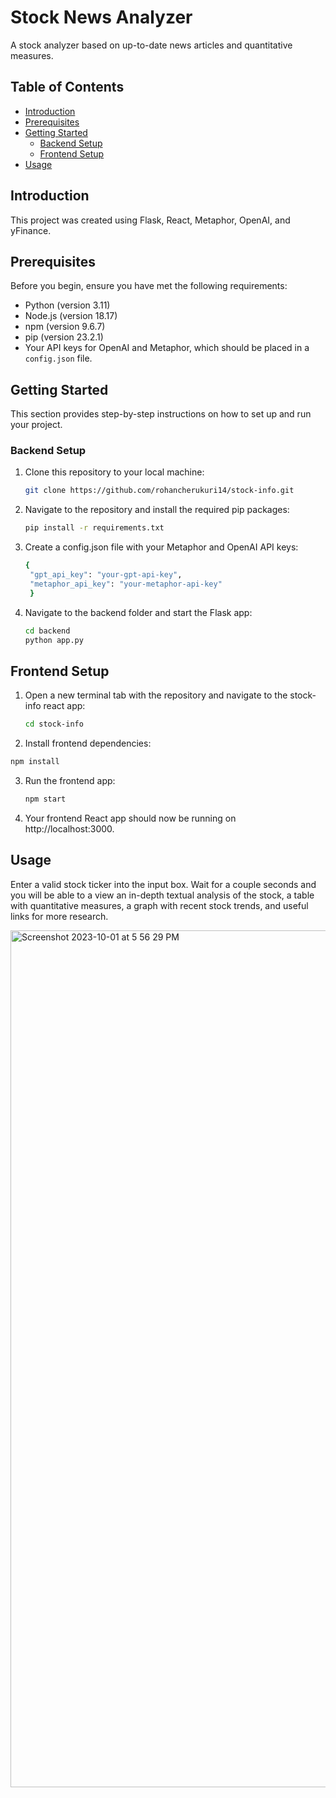 # Stock News Analyzer

A stock analyzer based on up-to-date news articles and quantitative measures.

## Table of Contents

- [Introduction](#introduction)
- [Prerequisites](#prerequisites)
- [Getting Started](#getting-started)
  - [Backend Setup](#backend-setup)
  - [Frontend Setup](#frontend-setup)
- [Usage](#usage)

## Introduction

This project was created using Flask, React, Metaphor, OpenAI, and yFinance. 

## Prerequisites

Before you begin, ensure you have met the following requirements:

- Python (version 3.11)
- Node.js (version 18.17)
- npm (version 9.6.7)
- pip (version 23.2.1)
- Your API keys for OpenAI and Metaphor, which should be placed in a `config.json` file.

## Getting Started

This section provides step-by-step instructions on how to set up and run your project.

### Backend Setup

1. Clone this repository to your local machine:

   ```bash
   git clone https://github.com/rohancherukuri14/stock-info.git
   ```
2. Navigate to the repository and install the required pip packages:
   ```bash
   pip install -r requirements.txt
   ```
3. Create a config.json file with your Metaphor and OpenAI API keys:
   ```bash
   {
    "gpt_api_key": "your-gpt-api-key",
    "metaphor_api_key": "your-metaphor-api-key"
    }
   ```
4. Navigate to the backend folder and start the Flask app:
   ```bash
   cd backend
   python app.py
   ```

## Frontend Setup
1. Open a new terminal tab with the repository and navigate to the stock-info react app:
   ```bash
   cd stock-info
   ```
2. Install frontend dependencies:
  ```bash
  npm install
  ```
3. Run the frontend app:
   ```bash
   npm start
   ```
4. Your frontend React app should now be running on http://localhost:3000.

## Usage

Enter a valid stock ticker into the input box. Wait for a couple seconds and you will be able to a view an in-depth textual analysis of the stock, a table with quantitative measures, a graph with recent stock trends, and useful links for more research.



<img width="1371" alt="Screenshot 2023-10-01 at 5 56 29 PM" src="https://github.com/rohancherukuri14/stock-info/assets/8194491/898d5967-a81b-49e2-9080-e7b1c5b36d53">
